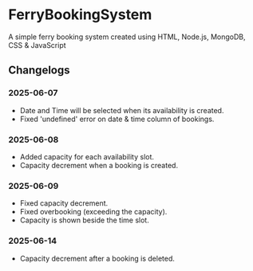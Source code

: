 # FerryBookingSystem
A simple ferry booking system created using HTML, Node.js, MongoDB, CSS &amp; JavaScript

<h2>Changelogs</h2>

<h3>2025-06-07</h3>
<ul>
  <li>Date and Time will be selected when its availability is created.</li>
  <li>Fixed 'undefined' error on date & time column of bookings.</li>
</ul>

<h3>2025-06-08</h3>
<ul>
  <li>Added capacity for each availability slot.</li>
  <li>Capacity decrement when a booking is created.</li>
</ul>

<h3>2025-06-09</h3>
<ul>
  <li>Fixed capacity decrement.</li>
  <li>Fixed overbooking (exceeding the capacity).</li>
  <li>Capacity is shown beside the time slot.</li>
</ul>

<h3>2025-06-14</h3>
<ul>
  <li>Capacity decrement after a booking is deleted.</li>
</ul>
